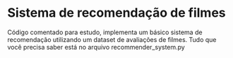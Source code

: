 # Sistema de recomendação de filmes
Código comentado para estudo, implementa um básico sistema de recomendação utilizando um dataset de avaliações de filmes.
Tudo que você precisa saber está no arquivo recommender_system.py
